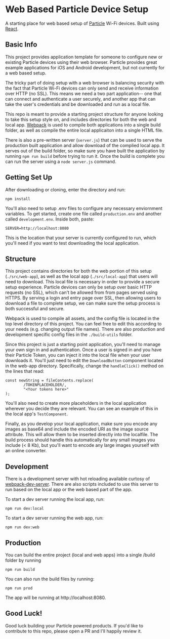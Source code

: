 # Web Based Particle Device Setup

A starting place for web based setup of [Particle](https://www.particle.io/) Wi-Fi devices. Built using [React](https://reactjs.org/).

## Basic Info

This project provides application template for someone to configure new or existing Particle devices using their web browser. Particle provides great example applications for iOS and Android development, but not currently for a web based setup.

The tricky part of doing setup with a web browser is balancing security with the fact that Particle Wi-Fi devices can only send and receive information over HTTP (no SSL). This means we need a two part application-- one that can connect and authenticate a user securely, and another app that can take the user's credentials and be downloaded and run as a local file.

This repo is meant to provide a starting project structure for anyone looking to take this setup style on, and includes directories for both the web and local app. [Webpack](https://webpack.js.org/) is used to compile both applications into a single build folder, as well as compile the entire local applicaiton into a single HTML file.

There is also a pre-written server (`server.js`) that can be used to serve the production built application and allow download of the complied local app. It serves out of the build folder, so make sure you have built the application by running `npm run build` before trying to run it. Once the build is complete you can run the server using a `node server.js` command.

## Getting Set Up

After downloading or cloning, enter the directory and run:

```
npm install
```

You'll also need to setup .env files to configure any necessary enviornment variables. To get started, create one file called `production.env` and another called `development.env`. Inside both, paste:

```
SERVER=http://localhost:8080
```

This is the location that your server is currently configured to run, which you'll need if you want to test downloading the local application.

## Structure

This project contains directories for both the web portion of this setup (`./src/web-app`), as well as the local app (`./src/local-app`) that users will need to download. This local file is necessary in order to provide a secure setup experience. Particle devices can only be setup over basic HTTP requests (no SSL), which can't be allowed from from pages served using HTTPS. By serving a login and entry page over SSL, then allowing users to download a file to complete setup, we can make sure the setup process is both successful and secure.

Webpack is used to compile all assets, and the config file is located in the top level directory of this project. You can feel free to edit this according to your needs (e.g. changing output file names). There are also production and development specific config files in the `./build-utils` folder.

Since this project is just a starting point application, you'll need to manage your own sign in and authentication. Once a user is signed in and you have their Particle Token, you can inject it into the local file when your user downloads it. You'll just need to edit the `DownloadButton` component located in the web-app directory. Specifically, change the `handleClick()` method on the lines that read:

```
const newString = fileContents.replace(
        /TOKENPLACEHOLDER/,
        "<Your tokens here>"
);
```

You'll also need to create more placeholders in the local application wherever you decide they are relevant. You can see an example of this in the local app's `TestComponent`.

Finally, as you develop your local application, make sure you encode any images as base64 and include the encoded URI as the image source attribute. This will allow them to be inserted directly into the localfile. The build process should handle this automatically for any small images you include (< 8 Kb), but you'll want to encode any large images yourself with an online converter.

## Development

There is a development server with hot reloading available curtosy of [webpack-dev-server](https://github.com/webpack/webpack-dev-server). There are also scripts included to use this server to run based on the local app or the web based part of the app.

To start a dev server running the local app, run:

```
npm run dev:local
```

To start a dev server running the web app, run:

```
npm run dev:web
```

## Production

You can build the entire project (local and web apps) into a single /build folder by running

```
npm run build
```

You can also run the build files by running:

```
npm run prod
```

The app will be running at http://localhost:8080.

## Good Luck!

Good luck building your Particle powered products. If you'd like to contribute to this repo, please open a PR and I'll happily review it.
